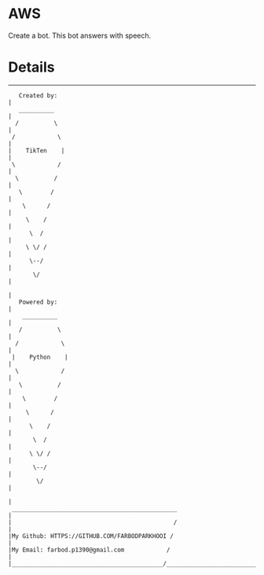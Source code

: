 # AWS

Create a bot.
    This bot answers with speech.
# Details
_____________________________________________________________________________________________________________________
       Created by:                                                                                                   |
       __________                                                                                                    |
      /          \                                                                                                   |
     /            \                                                                                                  |
    |    TikTen    |                                                                                                 |
     \            /                                                                                                  |
      \          /                                                                                                   |
       \        /                                                                                                    |
        \      /                                                                                                     |
         \    /                                                                                                      |
          \  /                                                                                                       |
         \ \/ /                                                                                                      |
          \--/                                                                                                       |
           \/                                                                                                        |
                                                                                                                     |
       Powered by:                                                                                                   |
        __________                                                                                                   |
       /          \                                                                                                  |
      /            \                                                                                                 |
     |    Python    |                                                                                                |
      \            /                                                                                                 |
       \          /                                                                                                  |
        \        /                                                                                                   |
         \      /                                                                                                    |
          \    /                                                                                                     |
           \  /                                                                                                      |
          \ \/ /                                                                                                     |
           \--/                                                                                                      |
            \/                                                                                                       |
                                                                                                                     |
     _______________________________________________                                                                 |
    |                                              /                                                                 |
    |My Github: HTTPS://GITHUB.COM/FARBODPARKHOOI /                                                                  |
    |My Email: farbod.p1390@gmail.com            /                                                                   |
    |___________________________________________/____________________________________________________________________|
